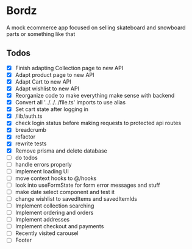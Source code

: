 # Bordz

A mock ecommerce app focused on selling skateboard and snowboard parts or something like that

## Todos

-   [x] Finish adapting Collection page to new API
-   [x] Adapt product page to new API
-   [x] Adapt Cart to new API
-   [x] Adapt wishlist to new API
-   [x] Reorganize code to make everything make sense with backend
-   [x] Convert all '../../../file.ts' imports to use alias
-   [x] Set cart state after logging in
-   [x] /lib/auth.ts
-   [x] check login status before making requests to protected api routes
-   [x] breadcrumb
-   [x] refactor
-   [x] rewrite tests
-   [x] Remove prisma and delete database
-   [ ] do todos
-   [ ] handle errors properly
-   [ ] implement loading UI
-   [ ] move context hooks to @/hooks
-   [ ] look into useFormState for form error messages and stuff
-   [ ] make date select component and test it
-   [ ] change wishlist to savedItems and savedItemIds
-   [ ] Implement collection searching
-   [ ] Implement ordering and orders
-   [ ] Implement addresses
-   [ ] Implement checkout and payments
-   [ ] Recently visited carousel
-   [ ] Footer
